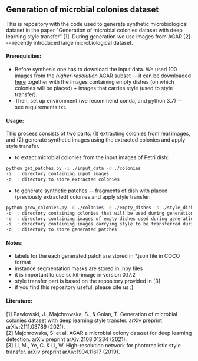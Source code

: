 ## Generation of microbial colonies dataset 

This is repository with the code used to generate synthetic microbiological dataset in the paper "Generation of microbial colonies dataset with deep learning style transfer" [1]. During generation we use images from AGAR [2] -- recently introduced large microbiological dataset.

#### Prerequisites:
- Before synthesis one has to download the input data. We used 100 images from the _higher-resolution_ AGAR subset -- it can be downloaded [here](https://link-url-here.org) together with the images containing empty dishes (on which colonies will be placed) + images that carries style (used to style transfer).
- Then, set up environment (we recommend conda, and python 3.7) -- see requirements.txt.

#### Usage:
This process consists of two parts: (1) extracting colonies from real images, and (2) generate synthetic images using the extracted colonies and apply style transfer.
- to extact microbial colonies from the input images of Petri dish:
```bash
python get_patches.py -i ./input_data -o ./colonies
-i  : directory containing input images
-o  : ditectory to store extracted colonies
```
- to generate synthetic patches -- fragments of dish with placed (previously extracted) colonies and apply style transfer:
```bash
python grow_colonies.py -c ./colonies -e ./empty_dishes -s ./style_dishes -o ./generated
-c  : directory containing colonies that will be used during generation
-e  : directory containing images of empty dishes used during generation
-s  : directory containing images carrying style to be transferred during the stylization stage
-o  : ditectory to store generated patches
```

#### Notes:
- labels for the each generated patch are stored in *.json file in COCO format
- instance segmentation masks are stored in .npy files
- it is important to use scikit-image in version 0.17.2
- style transfer part is based on the repository provided in [3]
- if you find this repository useful, please cite us :)

#### Literature:
[1] Pawłowski, J., Majchrowska, S., & Golan, T. Generation of microbial colonies dataset with deep learning style transfer. arXiv preprint arXiv:2111.03789 (2021).\
[2] Majchrowska, S. et al. AGAR a microbial colony dataset for deep learning detection. arXiv preprint arXiv:2108.01234 (2021).\
[3] Li, M., Ye, C. & Li, W. High-resolution network for photorealistic style transfer. arXiv preprint arXiv:1904.11617 (2019).

